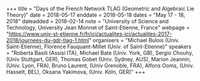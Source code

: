 +++
title = "Days of the French Network TLAG (Geometric and Algebraic Lie Theory)"
date = 2018-05-17
enddate = 2018-05-18
dates = "May 17 - 18, 2018"
dateadded = 2018-02-14
note = "University of Science and Technology, University Jean Monnet of Saint-Etienne, France"
webpage = "https://www.univ-st-etienne.fr/fr/icj/actualites-icj/actualites-2017-2018/journees-du-gdr-tlag-1.html"
organisers = "Michael Bulois (Univ. Saint-Etienne), Florence Fauquant-Millet (Univ. of Saint-Etienne)"
speakers = "Roberta Basili (Assisi ITA), Michael Bate (Univ. York, GB), Sergio Chouhy, (Univ Stuttgart, GER), Thomas Gobet (Univ. Sydney, AUS),  Marion Jeannin, (Univ. Lyon, FRA), Bruno Laurent, (Univ Grenoble, FRA), Alfons Ooms, (Univ. Hasselt, BEL), Oksana Yakimova, (Univ. Köln, GER)"
+++
